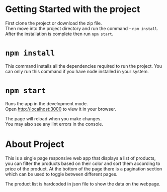 # Getting Started with the project
First clone the project or download the zip file.\
Then move into the project directory and run the command - `npm install`.\
After the installation is complete then run `npm start`.

# `npm install`
This command installs all the dependencies required to run the project.
You can only run this command if you have node installed in your system.

# `npm start`
Runs the app in the development mode.\
Open [http://localhost:3000](http://localhost:3000) to view it in your browser.

The page will reload when you make changes.\
You may also see any lint errors in the console.

# About Project
This is a single page responsive web app that displays a list of products, you can filter the products based on their color
and sort them according to price of the product. At the bottom of the page there is a pagination section which can be used
to toggle between different pages.

The product list is hardcoded in json file to show the data on the webpage.
